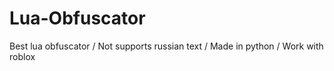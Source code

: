 # Lua-Obfuscator
Best lua obfuscator / Not supports russian text / Made in python / Work with roblox
